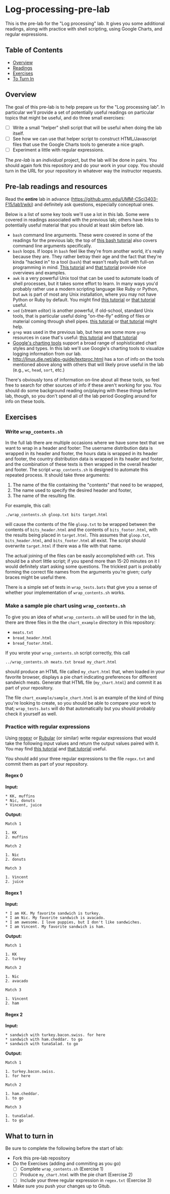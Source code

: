 # Log-processing-pre-lab

This is the pre-lab for the "Log processing" lab. It gives you some additional readings, along with practice with shell scripting, using Google Charts, and regular expressions.

## Table of Contents

* [Overview](#Overview)
* [Readings](#Pre-lab-readings-and-resources)
* [Exercises](#Exercises)
* [To Turn In](#To-turn-in)

## Overview

The goal of this pre-lab is to help prepare us for the "Log processing lab". In particular we'll provide a set of potentially useful readings on particular topics that might be useful, and do three small exercises:

- [ ] Write a small "helper" shell script that will be useful when doing the lab itself.
- [ ] See how we can use that helper script to construct HTML/Javascript files that use the Google Charts tools to generate a nice graph.
- [ ] Experiment a little with regular expressions.

The *pre-lab* is an *individual* project, but the lab will be done in pairs. You should again fork this repository and do your work in your copy. You should turn in the URL for your repository in whatever way the instructor requests.

## Pre-lab readings and resources

Read the **entire** lab in advance (<https://github.umn.edu/UMM-CSci3403-F15/lab1/wiki>) and definitely ask questions,
especially conceptual ones.

Below is a list of some key tools we'll use a lot in this lab. Some were covered in readings associated with the previous lab; others have links to potentially useful material that you should at least skim before lab.

* `bash` command line arguments. These were covered in some of the readings for the previous lab; the top of [this bash tutorial](http://www.ibm.com/developerworks/linux/library/l-bash2/index.html) also covers command line arguments specifically.
* `bash` loops. If loops in `bash` feel like they're from another world, it's really because they are. They rather betray their age and the fact that they're kinda "hacked in" to a tool (`bash`) that wasn't really built with full-on programming in mind. [This tutorial](http://www.cyberciti.biz/faq/bash-for-loop/) and [that tutorial](http://tldp.org/LDP/abs/html/loops1.html) provide nice overviews and examples.
* `awk` is a very powerful Unix tool that can be used to automate loads of shell processes, but it takes some effort to learn. In many ways you'd probably rather use a modern scripting language like Ruby or Python, but `awk` is part of most any Unix installation, where you may not have Python or Ruby by default. You might find [this tutorial](http://www.thegeekstuff.com/2010/01/awk-introduction-tutorial-7-awk-print-examples/) or [that tutorial](http://www.grymoire.com/Unix/Awk.html) useful.
* `sed` (`s`tream `ed`itor) is another powerful, if old-school, standard Unix tools, that is particular useful doing "on-the-fly" editing of files or material coming through shell pipes. [this tutorial](http://www.grymoire.com/Unix/Sed.html) or [that tutorial](http://www.panix.com/~elflord/unix/sed.html) might help.
* `grep` was used in the previous lab, but here are some more `grep` resources in case that's useful: [this tutorial](http://www.panix.com/~elflord/unix/grep.html) and [that tutorial](http://www.ee.surrey.ac.uk/Teaching/Unix/unix2.html)
* [Google's charting tools](http://code.google.com/apis/chart/) support a broad range of sophisticated chart styles and types. In this lab we'll use Google's charting tools to visualize logging information from our lab.
* <http://linux.die.net/abs-guide/textproc.html> has a ton of info on the tools mentioned above along with others that will likely prove useful in the lab (e.g., `wc`, `head`, `sort`, etc.)

There's obviously tons of information on-line about all these tools, so feel free to search for other sources of info if these aren't working for you. You should do some background reading on/playing with these things before lab, though, so you don't spend all of the lab period Googling around for info on these tools.

## Exercises

### Write `wrap_contents.sh`

In the full lab there are multiple occasions where we have some text that we want to wrap in a header and footer: The username distribution data is wrapped in its header and footer, the hours data is wrapped in its header and footer, the country distribution data is wrapped in its header and footer, and the combination of these texts is then wrapped in the overall header and footer. The script `wrap_contents.sh` is designed to automate this repeated process. It should take three arguments:

1. The name of the file containing the "contents" that need to be wrapped,
2. The name used to specify the desired header and footer,
3. The name of the resulting file.

For example, this call:

```
./wrap_contents.sh gloop.txt bits target.html
```

will cause the contents of the file `gloop.txt` to be wrapped between the contents of `bits_header.html` and the contents of `bits_footer.html`, with the results being placed in `target.html`. This assumes that `gloop.txt`, `bits_header.html`, and `bits_footer.html` all exist.  The script should overwrite `target.html` if there was a file with that name.

The actual joining of the files can be easily accomplished with `cat`. This should be a short little script; if you spend more than 15-20 minutes on it I would definitely start asking some questions. The trickiest part is probably forming the correct file names from the arguments you're given; curly braces might be useful there.

There is a simple set of tests in `wrap_tests.bats` that give you a sense of whether your implementation of `wrap_contents.sh` works.

### Make a sample pie chart using `wrap_contents.sh`

To give you an idea of what `wrap_contents.sh` will be used for in the lab, there are three files in the the `chart_example` directory in this repository:

* `meats.txt`
* `bread_header.html`
* `bread_footer.html`.

If you wrote your `wrap_contents.sh` script correctly, this call

```
../wrap_contents.sh meats.txt bread my_chart.html
```

should produce an HTML file called `my_chart.html` that, when loaded in your favorite browser, displays a pie chart indicating preferences for different sandwich meats. Generate that HTML file (`my_chart.html`) and commit it as part of your repository.

The file `chart_example/sample_chart.html` is an example of the kind of thing you're looking to create, so you should be able to compare your work to that; `wrap_tests.bats` will do that automatically but you should probably check it yourself as well.

### Practice with regular expressions

Using [regexr](http://regexr.com/) or [Rubular](http://rubular.com/) (or similar) write regular expressions that would take the
following input values and return the output values paired with it.  You may find
[this tutorial](http://gnosis.cx/publish/programming/regular_expressions.html) and
[that tutorial](http://regexcrossword.com/) useful.

You should add your three regular expressions to the file `regex.txt` and commit
them as part of your repository.

#### Regex 0

**Input:**

```
* KK, muffins
* Nic, donuts
* Vincent, juice
```

**Output:**

```
Match 1

1. KK
2. muffins

Match 2

1. Nic
2. donuts

Match 3

1. Vincent
2. juice
```

#### Regex 1

**Input:**

```
* I am KK. My favorite sandwich is turkey.
* I am Nic. My favorite sandwich is avacado.
* I am awesome. I love puppies, but I don't like sandwiches.
* I am Vincent. My favorite sandwich is ham.
```

**Output:**

```
Match 1

1. KK
2. turkey

Match 2

1. Nic
2. avacado

Match 3

1. Vincent
2. ham
```

#### Regex 2

**Input:**

```
* sandwich with turkey.bacon.swiss. for here
* sandwich with ham.cheddar. to go
* sandwich with tunaSalad. to go
```

**Output:**

```
Match 1

1. turkey.bacon.swiss.
1. for here

Match 2

1. ham.cheddar.
1. to go

Match 3

1. tunaSalad.
1. to go
```

## What to turn in

Be sure to complete the following before the start of lab:

* Fork this pre-lab repository
* Do the Exercises (adding and commiting as you go)
   - [ ] Complete `wrap_contents.sh` (Exercise 1)
   - [ ] Produce `my_chart.html` with the pie chart (Exercise 2)
   - [ ] Include your three regular expression in `regex.txt` (Exercise 3)
* Make sure you push your changes up to Gitub.
